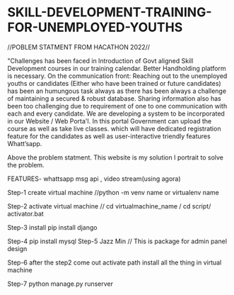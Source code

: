 # SKILL-DEVELOPMENT-TRAINING-FOR-UNEMPLOYED-YOUTHS

//POBLEM STATMENT FROM HACATHON 2022//

"Challenges has been faced in lntroduction of Govt aligned Skill Development courses in our training calendar.
Better Handholding platform is necessary. On the communication front: Reaching out to the unemployed youths or candidates 
(Either who have been trained or future candidates) has been an humungous task always as there has been always a challenge of maintaining a secured & robust database. 
Sharing information also has been too challenging due to requirement of one to one communication with each and every candidate. 
We are developing a system to be incorporated in our Website / Web Porta'l. In this portal Government can upload the course as well as take live classes. 
which will have dedicated registration feature for the candidates as well as user-interactive triendly features Whatt’sapp.

Above the problem statment. This website is my solution 
I portrait to solve the problem.

FEATURES- whattsapp msg api , video stream(using agora)

Step-1 create virtual machine //python -m venv name or virtualenv name 

Step-2 activate virtual machine // cd virtualmachine_name / cd script/ activator.bat 

Step-3 install pip install django 

Step-4 pip install mysql Step-5 Jazz Min // This is package for admin panel design 

Step-6 after the step2 come out activate path install all the thing in virtual machine 

Step-7 python manage.py runserver
